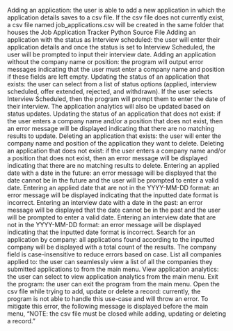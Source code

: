 Adding an application: the user is able to add a new application in which the application details saves to a csv file. If the csv file does not currently exist, a csv file named job_applications.csv will be created in the same folder that houses the Job Application Tracker Python Source File
Adding an application with the status as Interview scheduled: the user will enter their application details and once the status is set to Interview Scheduled, the user will be prompted to input their interview date.
Adding an application without the company name or position: the program will output error messages indicating that the user must enter a company name and position if these fields are left empty.
Updating the status of an application that exists: the user can select from a list of status options (applied, interview scheduled, offer extended, rejected, and withdrawn). If the user selects Interview Scheduled, then the program will prompt them to enter the date of their interview. The application analytics will also be updated based on status updates.
Updating the status of an application that does not exist: if the user enters a company name and/or a position that does not exist, then an error message will be displayed indicating that there are no matching results to update.
Deleting an application that exists: the user will enter the company name and position of the application they want to delete.
Deleting an application that does not exist: if the user enters a company name and/or a position that does not exist, then an error message will be displayed indicating that there are no matching results to delete.
Entering an applied date with a date in the future: an error message will be displayed that the date cannot be in the future and the user will be prompted to enter a valid date.
Entering an applied date that are not in the YYYY-MM-DD format: an error message will be displayed indicating that the inputted date format is incorrect.
Entering an interview date with a date in the past: an error message will be displayed that the date cannot be in the past and the user will be prompted to enter a valid date.
Entering an interview date that are not in the YYYY-MM-DD format: an error message will be displayed indicating that the inputted date format is incorrect.
Search for an application by company: all applications found according to the inputted company will be displayed with a total count of the results. The company field is case-insensitive to reduce errors based on case.
List all companies applied to: the user can seamlessly view a list of all the companies they submitted applications to from the main menu.
View application analytics: the user can select to view application analytics from the main menu.
Exit the program: the user can exit the program from the main menu.
Open the csv file while trying to add, update or delete a record: currently, the program is not able to handle this use-case and will throw an error. To mitigate this error, the following message is displayed before the main menu, “NOTE: the csv file must be closed while adding, updating or deleting a record.”
